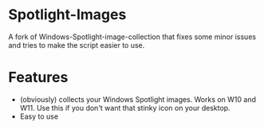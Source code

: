 # Spotlight-Images
A fork of Windows-Spotlight-image-collection that fixes some minor issues and tries to make the script easier to use.
# Features
- (obviously) collects your Windows Spotlight images. Works on W10 and W11. Use this if you don't want that stinky icon on your desktop.
- Easy to use
